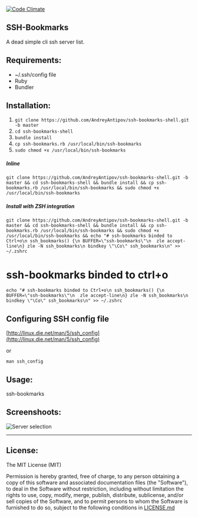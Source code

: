 [![Code Climate](https://codeclimate.com/github/AndreyAntipov/ssh-bookmarks-cli/badges/gpa.svg)](https://codeclimate.com/github/AndreyAntipov/ssh-bookmarks-cli)

## SSH-Bookmarks

A dead simple cli ssh server list.


## Requirements:

- ~/.ssh/config file
- Ruby
- Bundler


## Installation:

1. `git clone https://github.com/AndreyAntipov/ssh-bookmarks-shell.git -b master`
2. `cd ssh-bookmarks-shell`
3. `bundle install`
4. `cp ssh-bookmarks.rb /usr/local/bin/ssh-bookmarks`
5. `sudo chmod +x /usr/local/bin/ssh-bookmarks`

##### Inline

`git clone https://github.com/AndreyAntipov/ssh-bookmarks-shell.git -b master && cd ssh-bookmarks-shell && bundle install && cp ssh-bookmarks.rb /usr/local/bin/ssh-bookmarks && sudo chmod +x /usr/local/bin/ssh-bookmarks`


##### Install with ZSH integration 

`git clone https://github.com/AndreyAntipov/ssh-bookmarks-shell.git -b master && cd ssh-bookmarks-shell && bundle install && cp ssh-bookmarks.rb /usr/local/bin/ssh-bookmarks && sudo chmod +x /usr/local/bin/ssh-bookmarks && echo "# ssh-bookmarks binded to Ctrl+o\n ssh_bookmarks() {\n BUFFER=\"ssh-bookmarks\"\n  zle accept-line\n} zle -N ssh_bookmarks\n bindkey \"\Co\" ssh_bookmarks\n" >> ~/.zshrc`


# ssh-bookmarks binded to ctrl+o
`echo "# ssh-bookmarks binded to Ctrl+o\n
ssh_bookmarks() {\n
BUFFER=\"ssh-bookmarks\"\n 
zle accept-line\n}
zle -N ssh_bookmarks\n
bindkey \"\Co\" ssh_bookmarks\n" >> ~/.zshrc`



## Configuring SSH config file

[http://linux.die.net/man/5/ssh_config](http://linux.die.net/man/5/ssh_config)

or

`man ssh_config`


## Usage:

ssh-bookmarks


## Screenshoots:

![Server selection](https://raw.githubusercontent.com/AndreyAntipov/ssh-bookmarks-shell/media/screenshoot.png "Server selection")

--- 

## License:

The MIT License (MIT) 

Permission is hereby granted, free of charge, to any person obtaining a copy of this software and associated documentation files (the "Software"), to deal in the Software without restriction, including without limitation the rights to use, copy, modify, merge, publish, distribute, sublicense, and/or sell copies of the Software, and to permit persons to whom the Software is furnished to do so, subject to the following conditions in [LICENSE.md](https://github.com/AndreyAntipov/ssh-bookmarks-shell/blob/master/LICENSE.md)
